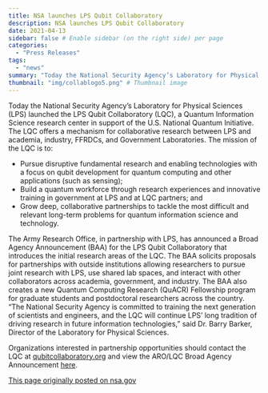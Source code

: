 ```yaml
---
title: NSA launches LPS Qubit Collaboratory
description: NSA launches LPS Qubit Collaboratory
date: 2021-04-13
sidebar: false # Enable sidebar (on the right side) per page
categories:
  - "Press Releases"
tags:
  - "news"
summary: "Today the National Security Agency’s Laboratory for Physical Sciences (LPS) launched the LPS Qubit Collaboratory (LQC), a Quantum Information Science research center in support of the U.S. National Quantum Initiative. The LQC offers a mechanism for collaborative research between LPS and academia, industry, FFRDCs, and Government Laboratories. The Army Research Office, in partnership with LPS, has announced a Broad Agency Announcement (BAA) for the LPS Qubit Collaboratory that introduces the initial research areas of the LQC."
thumbnail: "img/collablogo5.png" # Thumbnail image
---
```

Today the National Security Agency’s Laboratory for Physical Sciences (LPS) launched the LPS Qubit Collaboratory (LQC), a Quantum Information Science research center in support of the U.S. National Quantum Initiative. The LQC offers a mechanism for collaborative research between LPS and academia, industry, FFRDCs, and Government Laboratories. The mission of the LQC is to:

- Pursue disruptive fundamental research and enabling technologies with a focus on qubit development for quantum computing and other applications (such as sensing);
- Build a quantum workforce through research experiences and innovative training in government at LPS and at LQC partners; and
- Grow deep, collaborative partnerships to tackle the most difficult and relevant long-term problems for quantum information science and technology.

The Army Research Office, in partnership with LPS, has announced a Broad Agency Announcement (BAA) for the LPS Qubit Collaboratory that introduces the initial research areas of the LQC. The BAA solicits proposals for partnerships with outside institutions allowing researchers to pursue joint research with LPS, use shared lab spaces, and interact with other collaborators across academia, government, and industry. The BAA also creates a new Quantum Computing Research (QuACR) Fellowship program for graduate students and postdoctoral researchers across the country.  “The National Security Agency is committed to training the next generation of scientists and engineers, and the LQC will continue LPS’ long tradition of driving research in future information technologies,” said Dr. Barry Barker, Director of the Laboratory for Physical Sciences.

Organizations interested in partnership opportunities should contact the LQC at [qubitcollaboratory.org](https://www.qubitcollaboratory.org) and view the ARO/LQC Broad Agency Announcement [here](https://www.arl.army.mil/wp-content/uploads/2021/04/LQC-BAA-Final-V8.pdf).

[This page originally posted on nsa.gov](https://www.nsa.gov/news-features/press-room/Article/2570949/nsa-launches-lps-qubit-collaboratory/)
